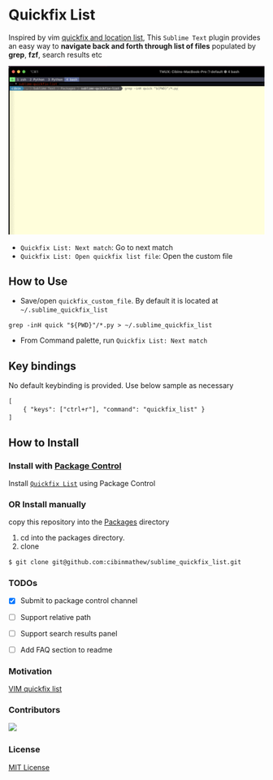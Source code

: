 # Quickfix List

Inspired by vim [quickfix and location list](https://freshman.tech/vim-quickfix-and-location-list/), 
This `Sublime Text` plugin provides an easy way to **navigate back and forth through list of files** populated by **grep**, **fzf**, search results etc

![Alt Text](images/demo.gif)

- `Quickfix List: Next match`: Go to next match
- `Quickfix List: Open quickfix list file`: Open the custom file

## How to Use
- Save/open `quickfix_custom_file`. By default it is located at `~/.sublime_quickfix_list`
```
grep -inH quick "${PWD}"/*.py > ~/.sublime_quickfix_list
 ```
- From Command palette, run `Quickfix List: Next match`
## Key bindings
No default keybinding is provided. Use below sample as necessary
```
[
    { "keys": ["ctrl+r"], "command": "quickfix_list" }
]
```
## How to Install

### Install with [Package Control](https://packagecontrol.io/installation)
Install [`Quickfix List`](https://packagecontrol.io/packages/Quickfix%20List) using Package Control

### OR Install manually
copy this repository into the [Packages](https://docs.sublimetext.io/guide/extensibility/packages.html#package-locations-and-abbreviations) directory
1. cd into the packages directory. 
2. clone
  ```sh
  $ git clone git@github.com:cibinmathew/sublime_quickfix_list.git
  ```

### TODOs
- [x] Submit to package control channel
- [ ] Support relative path
- [ ] Support search results panel
- [ ] Add FAQ section to readme


### Motivation

[VIM quickfix list](https://freshman.tech/vim-quickfix-and-location-list/)
### Contributors

<a href="https://github.com/cibinmathew/sublime-alter-text/graphs/contributors">
  <img src="https://contributors-img.web.app/image?repo=cibinmathew/sublime-alter-text" />
</a>

### License

[MIT License](LICENSE)
